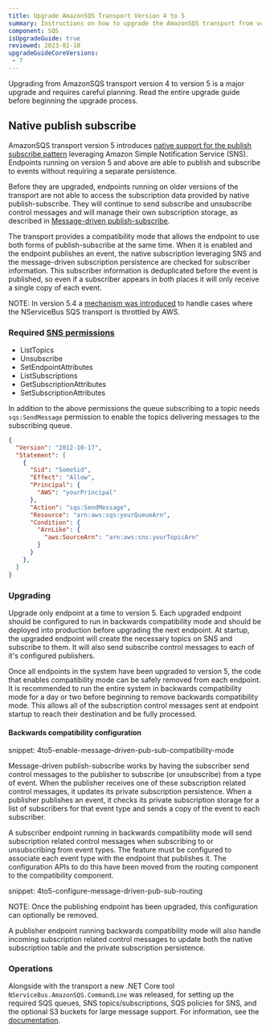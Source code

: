 ```yaml
---
title: Upgrade AmazonSQS Transport Version 4 to 5
summary: Instructions on how to upgrade the AmazonSQS transport from version 4 to 5
component: SQS
isUpgradeGuide: true
reviewed: 2023-02-10
upgradeGuideCoreVersions:
 - 7
---
```


Upgrading from AmazonSQS transport version 4 to version 5 is a major upgrade and requires careful planning. Read the entire upgrade guide before beginning the upgrade process.

## Native publish subscribe

AmazonSQS transport version 5 introduces [native support for the publish subscribe pattern](/transports/sqs/topology.md) leveraging Amazon Simple Notification Service (SNS). Endpoints running on version 5 and above are able to publish and subscribe to events without requiring a separate persistence.

Before they are upgraded, endpoints running on older versions of the transport are not able to access the subscription data provided by native publish-subscribe. They will continue to send subscribe and unsubscribe control messages and will manage their own subscription storage, as described in [Message-driven publish-subscribe](/nservicebus/messaging/publish-subscribe/#mechanics-message-driven-persistence-based).

The transport provides a compatibility mode that allows the endpoint to use both forms of publish-subscribe at the same time. When it is enabled and the endpoint publishes an event, the native subscription leveraging SNS and the message-driven subscription persistence are checked for subscriber information. This subscriber information is deduplicated before the event is published, so even if a subscriber appears in both places it will only receive a single copy of each event.

NOTE: In version 5.4 a [mechanism was introduced](/transports/sqs/topology.md?version=sqs_5.4) to handle cases where the NServiceBus SQS transport is throttled by AWS.

### Required [SNS permissions](https://docs.aws.amazon.com/sns/latest/dg/sns-access-policy-language-api-permissions-reference.html)

* ListTopics
* Unsubscribe
* SetEndpointAttributes
* ListSubscriptions
* GetSubscriptionAttributes
* SetSubscriptionAttributes

In addition to the above permissions the queue subscribing to a topic needs `sqs:SendMessage` permission to enable the topics delivering messages to the subscribing queue.

```json
{
  "Version": "2012-10-17",
  "Statement": [
    {
      "Sid": "SomeSid",
      "Effect": "Allow",
      "Principal": {
        "AWS": "yourPrincipal"
      },
      "Action": "sqs:SendMessage",
      "Resource": "arn:aws:sqs:yourQueueArn",
      "Condition": {
        "ArnLike": {
          "aws:SourceArn": "arn:aws:sns:yourTopicArn"
        }
      }
    },
  ]
}
```

### Upgrading

Upgrade only endpoint at a time to version 5. Each upgraded endpoint should be configured to run in backwards compatibility mode and should be deployed into production before upgrading the next endpoint. At startup, the upgraded endpoint will create the necessary topics on SNS and subscribe to them. It will also send subscribe control messages to each of it's configured publishers.

Once all endpoints in the system have been upgraded to version 5, the code that enables compatibility mode can be safely removed from each endpoint. It is recommended to run the entire system in backwards compatibility mode for a day or two before beginning to remove backwards compatibility mode. This allows all of the subscription control messages sent at endpoint startup to reach their destination and be fully processed.

#### Backwards compatibility configuration

snippet: 4to5-enable-message-driven-pub-sub-compatibility-mode

Message-driven publish-subscribe works by having the subscriber send control messages to the publisher to subscribe (or unsubscribe) from a type of event. When the publisher receives one of these subscription related control messages, it updates its private subscription persistence. When a publisher publishes an event, it checks its private subscription storage for a list of subscribers for that event type and sends a copy of the event to each subscriber.

A subscriber endpoint running in backwards compatibility mode will send subscription related control messages when subscribing to or unsubscribing from event types. The feature must be configured to associate each event type with the endpoint that publishes it. The configuration APIs to do this have been moved from the routing component to the compatibility component.

snippet: 4to5-configure-message-driven-pub-sub-routing

NOTE: Once the publishing endpoint has been upgraded, this configuration can optionally be removed.

A publisher endpoint running backwards compatibility mode will also handle incoming subscription related control messages to update both the native subscription table and the private subscription persistence.

### Operations

Alongside with the transport a new .NET Core tool `NServiceBus.AmazonSQS.CommandLine` was released, for setting up the required SQS queues, SNS topics/subscriptions, SQS policies for SNS, and the optional S3 buckets for large message support. For information, see the [documentation](/transports/sqs/operations-scripting.md).
